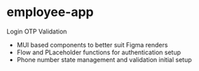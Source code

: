# employee-app
Login OTP Validation
- MUI based components to better suit Figma renders
- Flow and PLaceholder functions for authentication setup 
- Phone number state management and validation initial setup
